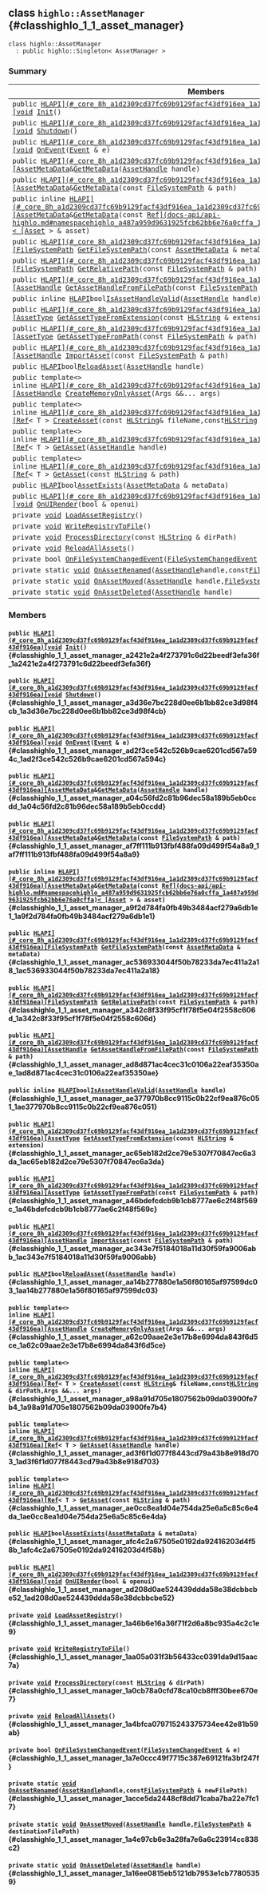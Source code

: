 ## class `highlo::AssetManager` {#classhighlo_1_1_asset_manager}

```
class highlo::AssetManager
  : public highlo::Singleton< AssetManager >
```

### Summary

 Members                        | Descriptions                                
--------------------------------|---------------------------------------------
`public `[`HLAPI](#_core_8h_a1d2309cd37fc69b9129facf43df916ea_1a1d2309cd37fc69b9129facf43df916ea)[void`](#imgui__impl__opengl3__loader_8h_ac668e7cffd9e2e9cfee428b9b2f34fa7_1ac668e7cffd9e2e9cfee428b9b2f34fa7)` `[`Init`](#classhighlo_1_1_asset_manager_a2421e2a4f273791c6d22beedf3efa36f_1a2421e2a4f273791c6d22beedf3efa36f)`()` | 
`public `[`HLAPI](#_core_8h_a1d2309cd37fc69b9129facf43df916ea_1a1d2309cd37fc69b9129facf43df916ea)[void`](#imgui__impl__opengl3__loader_8h_ac668e7cffd9e2e9cfee428b9b2f34fa7_1ac668e7cffd9e2e9cfee428b9b2f34fa7)` `[`Shutdown`](#classhighlo_1_1_asset_manager_a3d36e7bc228d0ee6b1bb82ce3d98f4cb_1a3d36e7bc228d0ee6b1bb82ce3d98f4cb)`()` | 
`public `[`HLAPI](#_core_8h_a1d2309cd37fc69b9129facf43df916ea_1a1d2309cd37fc69b9129facf43df916ea)[void`](#imgui__impl__opengl3__loader_8h_ac668e7cffd9e2e9cfee428b9b2f34fa7_1ac668e7cffd9e2e9cfee428b9b2f34fa7)` `[`OnEvent`](#classhighlo_1_1_asset_manager_ad2f3ce542c526b9cae6201cd567a594c_1ad2f3ce542c526b9cae6201cd567a594c)`(`[`Event`](docs-api/api-highlo--Event.md#classhighlo_1_1_event)` & e)` | 
`public `[`HLAPI](#_core_8h_a1d2309cd37fc69b9129facf43df916ea_1a1d2309cd37fc69b9129facf43df916ea)[AssetMetaData`](docs-api/api-highlo--AssetMetaData.md#structhighlo_1_1_asset_meta_data)` & `[`GetMetaData`](#classhighlo_1_1_asset_manager_a04c56fd2c81b96dec58a189b5eb0ccdd_1a04c56fd2c81b96dec58a189b5eb0ccdd)`(`[`AssetHandle`](docs-api/api-highlo.md#namespacehighlo_aba67a82f16d09f36ba19647352617e58_1aba67a82f16d09f36ba19647352617e58)` handle)` | 
`public `[`HLAPI](#_core_8h_a1d2309cd37fc69b9129facf43df916ea_1a1d2309cd37fc69b9129facf43df916ea)[AssetMetaData`](docs-api/api-highlo--AssetMetaData.md#structhighlo_1_1_asset_meta_data)` & `[`GetMetaData`](#classhighlo_1_1_asset_manager_af7ff111b913fbf488fa09d499f54a8a9_1af7ff111b913fbf488fa09d499f54a8a9)`(const `[`FileSystemPath`](docs-api/api-highlo--FileSystemPath.md#classhighlo_1_1_file_system_path)` & path)` | 
`public inline `[`HLAPI](#_core_8h_a1d2309cd37fc69b9129facf43df916ea_1a1d2309cd37fc69b9129facf43df916ea)[AssetMetaData`](docs-api/api-highlo--AssetMetaData.md#structhighlo_1_1_asset_meta_data)` & `[`GetMetaData`](#classhighlo_1_1_asset_manager_a9f2d784fa0fb49b3484acf279a6db1e1_1a9f2d784fa0fb49b3484acf279a6db1e1)`(const `[`Ref](docs-api/api-highlo.md#namespacehighlo_a487a959d9631925fcb62bb6e76a0cffa_1a487a959d9631925fcb62bb6e76a0cffa)< [Asset`](docs-api/api-highlo--Asset.md#classhighlo_1_1_asset)` > & asset)` | 
`public `[`HLAPI](#_core_8h_a1d2309cd37fc69b9129facf43df916ea_1a1d2309cd37fc69b9129facf43df916ea)[FileSystemPath`](docs-api/api-highlo--FileSystemPath.md#classhighlo_1_1_file_system_path)` `[`GetFileSystemPath`](#classhighlo_1_1_asset_manager_ac536933044f50b78233da7ec411a2a18_1ac536933044f50b78233da7ec411a2a18)`(const `[`AssetMetaData`](docs-api/api-highlo--AssetMetaData.md#structhighlo_1_1_asset_meta_data)` & metaData)` | 
`public `[`HLAPI](#_core_8h_a1d2309cd37fc69b9129facf43df916ea_1a1d2309cd37fc69b9129facf43df916ea)[FileSystemPath`](docs-api/api-highlo--FileSystemPath.md#classhighlo_1_1_file_system_path)` `[`GetRelativePath`](#classhighlo_1_1_asset_manager_a342c8f33f95cf1f78f5e04f2558c606d_1a342c8f33f95cf1f78f5e04f2558c606d)`(const `[`FileSystemPath`](docs-api/api-highlo--FileSystemPath.md#classhighlo_1_1_file_system_path)` & path)` | 
`public `[`HLAPI](#_core_8h_a1d2309cd37fc69b9129facf43df916ea_1a1d2309cd37fc69b9129facf43df916ea)[AssetHandle`](docs-api/api-highlo.md#namespacehighlo_aba67a82f16d09f36ba19647352617e58_1aba67a82f16d09f36ba19647352617e58)` `[`GetAssetHandleFromFilePath`](#classhighlo_1_1_asset_manager_ad8d871ac4cec31c0106a22eaf35350ae_1ad8d871ac4cec31c0106a22eaf35350ae)`(const `[`FileSystemPath`](docs-api/api-highlo--FileSystemPath.md#classhighlo_1_1_file_system_path)` & path)` | 
`public inline `[`HLAPI`](#_core_8h_a1d2309cd37fc69b9129facf43df916ea_1a1d2309cd37fc69b9129facf43df916ea)` bool `[`IsAssetHandleValid`](#classhighlo_1_1_asset_manager_ae377970b8cc9115c0b22cf9ea876c051_1ae377970b8cc9115c0b22cf9ea876c051)`(`[`AssetHandle`](docs-api/api-highlo.md#namespacehighlo_aba67a82f16d09f36ba19647352617e58_1aba67a82f16d09f36ba19647352617e58)` handle)` | 
`public `[`HLAPI](#_core_8h_a1d2309cd37fc69b9129facf43df916ea_1a1d2309cd37fc69b9129facf43df916ea)[AssetType`](docs-api/api-highlo.md#namespacehighlo_a7f9ada5660b422804de197333ed74ad2_1a7f9ada5660b422804de197333ed74ad2)` `[`GetAssetTypeFromExtension`](#classhighlo_1_1_asset_manager_ac65eb182d2ce79e5307f70847ec6a3da_1ac65eb182d2ce79e5307f70847ec6a3da)`(const `[`HLString`](docs-api/api-highlo.md#namespacehighlo_aae9b5b2474b992680f5555779f4bd538_1aae9b5b2474b992680f5555779f4bd538)` & extension)` | 
`public `[`HLAPI](#_core_8h_a1d2309cd37fc69b9129facf43df916ea_1a1d2309cd37fc69b9129facf43df916ea)[AssetType`](docs-api/api-highlo.md#namespacehighlo_a7f9ada5660b422804de197333ed74ad2_1a7f9ada5660b422804de197333ed74ad2)` `[`GetAssetTypeFromPath`](#classhighlo_1_1_asset_manager_a46bdefcdcb9b1cb8777ae6c2f48f569c_1a46bdefcdcb9b1cb8777ae6c2f48f569c)`(const `[`FileSystemPath`](docs-api/api-highlo--FileSystemPath.md#classhighlo_1_1_file_system_path)` & path)` | 
`public `[`HLAPI](#_core_8h_a1d2309cd37fc69b9129facf43df916ea_1a1d2309cd37fc69b9129facf43df916ea)[AssetHandle`](docs-api/api-highlo.md#namespacehighlo_aba67a82f16d09f36ba19647352617e58_1aba67a82f16d09f36ba19647352617e58)` `[`ImportAsset`](#classhighlo_1_1_asset_manager_ac343e7f5184018a11d30f59fa9006abb_1ac343e7f5184018a11d30f59fa9006abb)`(const `[`FileSystemPath`](docs-api/api-highlo--FileSystemPath.md#classhighlo_1_1_file_system_path)` & path)` | 
`public `[`HLAPI`](#_core_8h_a1d2309cd37fc69b9129facf43df916ea_1a1d2309cd37fc69b9129facf43df916ea)` bool `[`ReloadAsset`](#classhighlo_1_1_asset_manager_aa14b277880e1a56f80165af97599dc03_1aa14b277880e1a56f80165af97599dc03)`(`[`AssetHandle`](docs-api/api-highlo.md#namespacehighlo_aba67a82f16d09f36ba19647352617e58_1aba67a82f16d09f36ba19647352617e58)` handle)` | 
`public template<>`  <br/>`inline `[`HLAPI](#_core_8h_a1d2309cd37fc69b9129facf43df916ea_1a1d2309cd37fc69b9129facf43df916ea)[AssetHandle`](docs-api/api-highlo.md#namespacehighlo_aba67a82f16d09f36ba19647352617e58_1aba67a82f16d09f36ba19647352617e58)` `[`CreateMemoryOnlyAsset`](#classhighlo_1_1_asset_manager_a62c09aae2e3e17b8e6994da843f6d5ce_1a62c09aae2e3e17b8e6994da843f6d5ce)`(Args &&... args)` | 
`public template<>`  <br/>`inline `[`HLAPI](#_core_8h_a1d2309cd37fc69b9129facf43df916ea_1a1d2309cd37fc69b9129facf43df916ea)[Ref`](docs-api/api-highlo.md#namespacehighlo_a487a959d9631925fcb62bb6e76a0cffa_1a487a959d9631925fcb62bb6e76a0cffa)`< T > `[`CreateAsset`](#classhighlo_1_1_asset_manager_a98a91d705e1807562b09da03900fe7b4_1a98a91d705e1807562b09da03900fe7b4)`(const `[`HLString`](docs-api/api-highlo.md#namespacehighlo_aae9b5b2474b992680f5555779f4bd538_1aae9b5b2474b992680f5555779f4bd538)` & fileName,const `[`HLString`](docs-api/api-highlo.md#namespacehighlo_aae9b5b2474b992680f5555779f4bd538_1aae9b5b2474b992680f5555779f4bd538)` & dirPath,Args &&... args)` | 
`public template<>`  <br/>`inline `[`HLAPI](#_core_8h_a1d2309cd37fc69b9129facf43df916ea_1a1d2309cd37fc69b9129facf43df916ea)[Ref`](docs-api/api-highlo.md#namespacehighlo_a487a959d9631925fcb62bb6e76a0cffa_1a487a959d9631925fcb62bb6e76a0cffa)`< T > `[`GetAsset`](#classhighlo_1_1_asset_manager_ad3f6f1d077f8443cd79a43b8e918d703_1ad3f6f1d077f8443cd79a43b8e918d703)`(`[`AssetHandle`](docs-api/api-highlo.md#namespacehighlo_aba67a82f16d09f36ba19647352617e58_1aba67a82f16d09f36ba19647352617e58)` handle)` | 
`public template<>`  <br/>`inline `[`HLAPI](#_core_8h_a1d2309cd37fc69b9129facf43df916ea_1a1d2309cd37fc69b9129facf43df916ea)[Ref`](docs-api/api-highlo.md#namespacehighlo_a487a959d9631925fcb62bb6e76a0cffa_1a487a959d9631925fcb62bb6e76a0cffa)`< T > `[`GetAsset`](#classhighlo_1_1_asset_manager_ae0cc8ea1d04e754da25e6a5c85c6e4da_1ae0cc8ea1d04e754da25e6a5c85c6e4da)`(const `[`HLString`](docs-api/api-highlo.md#namespacehighlo_aae9b5b2474b992680f5555779f4bd538_1aae9b5b2474b992680f5555779f4bd538)` & path)` | 
`public `[`HLAPI`](#_core_8h_a1d2309cd37fc69b9129facf43df916ea_1a1d2309cd37fc69b9129facf43df916ea)` bool `[`AssetExists`](#classhighlo_1_1_asset_manager_afc4c2a67505e0192da92416203d4f58b_1afc4c2a67505e0192da92416203d4f58b)`(`[`AssetMetaData`](docs-api/api-highlo--AssetMetaData.md#structhighlo_1_1_asset_meta_data)` & metaData)` | 
`public `[`HLAPI](#_core_8h_a1d2309cd37fc69b9129facf43df916ea_1a1d2309cd37fc69b9129facf43df916ea)[void`](#imgui__impl__opengl3__loader_8h_ac668e7cffd9e2e9cfee428b9b2f34fa7_1ac668e7cffd9e2e9cfee428b9b2f34fa7)` `[`OnUIRender`](#classhighlo_1_1_asset_manager_ad208d0ae524439ddda58e38dcbbcbe52_1ad208d0ae524439ddda58e38dcbbcbe52)`(bool & openui)` | 
`private `[`void`](#imgui__impl__opengl3__loader_8h_ac668e7cffd9e2e9cfee428b9b2f34fa7_1ac668e7cffd9e2e9cfee428b9b2f34fa7)` `[`LoadAssetRegistry`](#classhighlo_1_1_asset_manager_1a46b6e16a36f71f2d6a8bc935a4c2c1e9)`()` | 
`private `[`void`](#imgui__impl__opengl3__loader_8h_ac668e7cffd9e2e9cfee428b9b2f34fa7_1ac668e7cffd9e2e9cfee428b9b2f34fa7)` `[`WriteRegistryToFile`](#classhighlo_1_1_asset_manager_1aa05a031f3b56433cc0391da9d15aac7a)`()` | 
`private `[`void`](#imgui__impl__opengl3__loader_8h_ac668e7cffd9e2e9cfee428b9b2f34fa7_1ac668e7cffd9e2e9cfee428b9b2f34fa7)` `[`ProcessDirectory`](#classhighlo_1_1_asset_manager_1a0cb78a0cfd78ca10cb8fff30bee670e7)`(const `[`HLString`](docs-api/api-highlo.md#namespacehighlo_aae9b5b2474b992680f5555779f4bd538_1aae9b5b2474b992680f5555779f4bd538)` & dirPath)` | 
`private `[`void`](#imgui__impl__opengl3__loader_8h_ac668e7cffd9e2e9cfee428b9b2f34fa7_1ac668e7cffd9e2e9cfee428b9b2f34fa7)` `[`ReloadAllAssets`](#classhighlo_1_1_asset_manager_1a4bfca079715243375734ee42e81b59ab)`()` | 
`private bool `[`OnFileSystemChangedEvent`](#classhighlo_1_1_asset_manager_1a7e0ccc49f7715c387e69121fa3bf247f)`(`[`FileSystemChangedEvent`](docs-api/api-highlo--FileSystemChangedEvent.md#classhighlo_1_1_file_system_changed_event)` & e)` | 
`private static `[`void`](#imgui__impl__opengl3__loader_8h_ac668e7cffd9e2e9cfee428b9b2f34fa7_1ac668e7cffd9e2e9cfee428b9b2f34fa7)` `[`OnAssetRenamed`](#classhighlo_1_1_asset_manager_1acce5da2448cf8dd71caba7ba22e7fc17)`(`[`AssetHandle`](docs-api/api-highlo.md#namespacehighlo_aba67a82f16d09f36ba19647352617e58_1aba67a82f16d09f36ba19647352617e58)` handle,const `[`FileSystemPath`](docs-api/api-highlo--FileSystemPath.md#classhighlo_1_1_file_system_path)` & newFilePath)` | 
`private static `[`void`](#imgui__impl__opengl3__loader_8h_ac668e7cffd9e2e9cfee428b9b2f34fa7_1ac668e7cffd9e2e9cfee428b9b2f34fa7)` `[`OnAssetMoved`](#classhighlo_1_1_asset_manager_1a4e97cb6e3a28fa7e6a6c23914cc838c2)`(`[`AssetHandle`](docs-api/api-highlo.md#namespacehighlo_aba67a82f16d09f36ba19647352617e58_1aba67a82f16d09f36ba19647352617e58)` handle,`[`FileSystemPath`](docs-api/api-highlo--FileSystemPath.md#classhighlo_1_1_file_system_path)` & destinationFilePath)` | 
`private static `[`void`](#imgui__impl__opengl3__loader_8h_ac668e7cffd9e2e9cfee428b9b2f34fa7_1ac668e7cffd9e2e9cfee428b9b2f34fa7)` `[`OnAssetDeleted`](#classhighlo_1_1_asset_manager_1a16ee0815eb5121db7953e1cb77805359)`(`[`AssetHandle`](docs-api/api-highlo.md#namespacehighlo_aba67a82f16d09f36ba19647352617e58_1aba67a82f16d09f36ba19647352617e58)` handle)` | 

### Members

#### `public `[`HLAPI](#_core_8h_a1d2309cd37fc69b9129facf43df916ea_1a1d2309cd37fc69b9129facf43df916ea)[void`](#imgui__impl__opengl3__loader_8h_ac668e7cffd9e2e9cfee428b9b2f34fa7_1ac668e7cffd9e2e9cfee428b9b2f34fa7)` `[`Init`](#classhighlo_1_1_asset_manager_a2421e2a4f273791c6d22beedf3efa36f_1a2421e2a4f273791c6d22beedf3efa36f)`()` {#classhighlo_1_1_asset_manager_a2421e2a4f273791c6d22beedf3efa36f_1a2421e2a4f273791c6d22beedf3efa36f}

#### `public `[`HLAPI](#_core_8h_a1d2309cd37fc69b9129facf43df916ea_1a1d2309cd37fc69b9129facf43df916ea)[void`](#imgui__impl__opengl3__loader_8h_ac668e7cffd9e2e9cfee428b9b2f34fa7_1ac668e7cffd9e2e9cfee428b9b2f34fa7)` `[`Shutdown`](#classhighlo_1_1_asset_manager_a3d36e7bc228d0ee6b1bb82ce3d98f4cb_1a3d36e7bc228d0ee6b1bb82ce3d98f4cb)`()` {#classhighlo_1_1_asset_manager_a3d36e7bc228d0ee6b1bb82ce3d98f4cb_1a3d36e7bc228d0ee6b1bb82ce3d98f4cb}

#### `public `[`HLAPI](#_core_8h_a1d2309cd37fc69b9129facf43df916ea_1a1d2309cd37fc69b9129facf43df916ea)[void`](#imgui__impl__opengl3__loader_8h_ac668e7cffd9e2e9cfee428b9b2f34fa7_1ac668e7cffd9e2e9cfee428b9b2f34fa7)` `[`OnEvent`](#classhighlo_1_1_asset_manager_ad2f3ce542c526b9cae6201cd567a594c_1ad2f3ce542c526b9cae6201cd567a594c)`(`[`Event`](docs-api/api-highlo--Event.md#classhighlo_1_1_event)` & e)` {#classhighlo_1_1_asset_manager_ad2f3ce542c526b9cae6201cd567a594c_1ad2f3ce542c526b9cae6201cd567a594c}

#### `public `[`HLAPI](#_core_8h_a1d2309cd37fc69b9129facf43df916ea_1a1d2309cd37fc69b9129facf43df916ea)[AssetMetaData`](docs-api/api-highlo--AssetMetaData.md#structhighlo_1_1_asset_meta_data)` & `[`GetMetaData`](#classhighlo_1_1_asset_manager_a04c56fd2c81b96dec58a189b5eb0ccdd_1a04c56fd2c81b96dec58a189b5eb0ccdd)`(`[`AssetHandle`](docs-api/api-highlo.md#namespacehighlo_aba67a82f16d09f36ba19647352617e58_1aba67a82f16d09f36ba19647352617e58)` handle)` {#classhighlo_1_1_asset_manager_a04c56fd2c81b96dec58a189b5eb0ccdd_1a04c56fd2c81b96dec58a189b5eb0ccdd}

#### `public `[`HLAPI](#_core_8h_a1d2309cd37fc69b9129facf43df916ea_1a1d2309cd37fc69b9129facf43df916ea)[AssetMetaData`](docs-api/api-highlo--AssetMetaData.md#structhighlo_1_1_asset_meta_data)` & `[`GetMetaData`](#classhighlo_1_1_asset_manager_af7ff111b913fbf488fa09d499f54a8a9_1af7ff111b913fbf488fa09d499f54a8a9)`(const `[`FileSystemPath`](docs-api/api-highlo--FileSystemPath.md#classhighlo_1_1_file_system_path)` & path)` {#classhighlo_1_1_asset_manager_af7ff111b913fbf488fa09d499f54a8a9_1af7ff111b913fbf488fa09d499f54a8a9}

#### `public inline `[`HLAPI](#_core_8h_a1d2309cd37fc69b9129facf43df916ea_1a1d2309cd37fc69b9129facf43df916ea)[AssetMetaData`](docs-api/api-highlo--AssetMetaData.md#structhighlo_1_1_asset_meta_data)` & `[`GetMetaData`](#classhighlo_1_1_asset_manager_a9f2d784fa0fb49b3484acf279a6db1e1_1a9f2d784fa0fb49b3484acf279a6db1e1)`(const `[`Ref](docs-api/api-highlo.md#namespacehighlo_a487a959d9631925fcb62bb6e76a0cffa_1a487a959d9631925fcb62bb6e76a0cffa)< [Asset`](docs-api/api-highlo--Asset.md#classhighlo_1_1_asset)` > & asset)` {#classhighlo_1_1_asset_manager_a9f2d784fa0fb49b3484acf279a6db1e1_1a9f2d784fa0fb49b3484acf279a6db1e1}

#### `public `[`HLAPI](#_core_8h_a1d2309cd37fc69b9129facf43df916ea_1a1d2309cd37fc69b9129facf43df916ea)[FileSystemPath`](docs-api/api-highlo--FileSystemPath.md#classhighlo_1_1_file_system_path)` `[`GetFileSystemPath`](#classhighlo_1_1_asset_manager_ac536933044f50b78233da7ec411a2a18_1ac536933044f50b78233da7ec411a2a18)`(const `[`AssetMetaData`](docs-api/api-highlo--AssetMetaData.md#structhighlo_1_1_asset_meta_data)` & metaData)` {#classhighlo_1_1_asset_manager_ac536933044f50b78233da7ec411a2a18_1ac536933044f50b78233da7ec411a2a18}

#### `public `[`HLAPI](#_core_8h_a1d2309cd37fc69b9129facf43df916ea_1a1d2309cd37fc69b9129facf43df916ea)[FileSystemPath`](docs-api/api-highlo--FileSystemPath.md#classhighlo_1_1_file_system_path)` `[`GetRelativePath`](#classhighlo_1_1_asset_manager_a342c8f33f95cf1f78f5e04f2558c606d_1a342c8f33f95cf1f78f5e04f2558c606d)`(const `[`FileSystemPath`](docs-api/api-highlo--FileSystemPath.md#classhighlo_1_1_file_system_path)` & path)` {#classhighlo_1_1_asset_manager_a342c8f33f95cf1f78f5e04f2558c606d_1a342c8f33f95cf1f78f5e04f2558c606d}

#### `public `[`HLAPI](#_core_8h_a1d2309cd37fc69b9129facf43df916ea_1a1d2309cd37fc69b9129facf43df916ea)[AssetHandle`](docs-api/api-highlo.md#namespacehighlo_aba67a82f16d09f36ba19647352617e58_1aba67a82f16d09f36ba19647352617e58)` `[`GetAssetHandleFromFilePath`](#classhighlo_1_1_asset_manager_ad8d871ac4cec31c0106a22eaf35350ae_1ad8d871ac4cec31c0106a22eaf35350ae)`(const `[`FileSystemPath`](docs-api/api-highlo--FileSystemPath.md#classhighlo_1_1_file_system_path)` & path)` {#classhighlo_1_1_asset_manager_ad8d871ac4cec31c0106a22eaf35350ae_1ad8d871ac4cec31c0106a22eaf35350ae}

#### `public inline `[`HLAPI`](#_core_8h_a1d2309cd37fc69b9129facf43df916ea_1a1d2309cd37fc69b9129facf43df916ea)` bool `[`IsAssetHandleValid`](#classhighlo_1_1_asset_manager_ae377970b8cc9115c0b22cf9ea876c051_1ae377970b8cc9115c0b22cf9ea876c051)`(`[`AssetHandle`](docs-api/api-highlo.md#namespacehighlo_aba67a82f16d09f36ba19647352617e58_1aba67a82f16d09f36ba19647352617e58)` handle)` {#classhighlo_1_1_asset_manager_ae377970b8cc9115c0b22cf9ea876c051_1ae377970b8cc9115c0b22cf9ea876c051}

#### `public `[`HLAPI](#_core_8h_a1d2309cd37fc69b9129facf43df916ea_1a1d2309cd37fc69b9129facf43df916ea)[AssetType`](docs-api/api-highlo.md#namespacehighlo_a7f9ada5660b422804de197333ed74ad2_1a7f9ada5660b422804de197333ed74ad2)` `[`GetAssetTypeFromExtension`](#classhighlo_1_1_asset_manager_ac65eb182d2ce79e5307f70847ec6a3da_1ac65eb182d2ce79e5307f70847ec6a3da)`(const `[`HLString`](docs-api/api-highlo.md#namespacehighlo_aae9b5b2474b992680f5555779f4bd538_1aae9b5b2474b992680f5555779f4bd538)` & extension)` {#classhighlo_1_1_asset_manager_ac65eb182d2ce79e5307f70847ec6a3da_1ac65eb182d2ce79e5307f70847ec6a3da}

#### `public `[`HLAPI](#_core_8h_a1d2309cd37fc69b9129facf43df916ea_1a1d2309cd37fc69b9129facf43df916ea)[AssetType`](docs-api/api-highlo.md#namespacehighlo_a7f9ada5660b422804de197333ed74ad2_1a7f9ada5660b422804de197333ed74ad2)` `[`GetAssetTypeFromPath`](#classhighlo_1_1_asset_manager_a46bdefcdcb9b1cb8777ae6c2f48f569c_1a46bdefcdcb9b1cb8777ae6c2f48f569c)`(const `[`FileSystemPath`](docs-api/api-highlo--FileSystemPath.md#classhighlo_1_1_file_system_path)` & path)` {#classhighlo_1_1_asset_manager_a46bdefcdcb9b1cb8777ae6c2f48f569c_1a46bdefcdcb9b1cb8777ae6c2f48f569c}

#### `public `[`HLAPI](#_core_8h_a1d2309cd37fc69b9129facf43df916ea_1a1d2309cd37fc69b9129facf43df916ea)[AssetHandle`](docs-api/api-highlo.md#namespacehighlo_aba67a82f16d09f36ba19647352617e58_1aba67a82f16d09f36ba19647352617e58)` `[`ImportAsset`](#classhighlo_1_1_asset_manager_ac343e7f5184018a11d30f59fa9006abb_1ac343e7f5184018a11d30f59fa9006abb)`(const `[`FileSystemPath`](docs-api/api-highlo--FileSystemPath.md#classhighlo_1_1_file_system_path)` & path)` {#classhighlo_1_1_asset_manager_ac343e7f5184018a11d30f59fa9006abb_1ac343e7f5184018a11d30f59fa9006abb}

#### `public `[`HLAPI`](#_core_8h_a1d2309cd37fc69b9129facf43df916ea_1a1d2309cd37fc69b9129facf43df916ea)` bool `[`ReloadAsset`](#classhighlo_1_1_asset_manager_aa14b277880e1a56f80165af97599dc03_1aa14b277880e1a56f80165af97599dc03)`(`[`AssetHandle`](docs-api/api-highlo.md#namespacehighlo_aba67a82f16d09f36ba19647352617e58_1aba67a82f16d09f36ba19647352617e58)` handle)` {#classhighlo_1_1_asset_manager_aa14b277880e1a56f80165af97599dc03_1aa14b277880e1a56f80165af97599dc03}

#### `public template<>`  <br/>`inline `[`HLAPI](#_core_8h_a1d2309cd37fc69b9129facf43df916ea_1a1d2309cd37fc69b9129facf43df916ea)[AssetHandle`](docs-api/api-highlo.md#namespacehighlo_aba67a82f16d09f36ba19647352617e58_1aba67a82f16d09f36ba19647352617e58)` `[`CreateMemoryOnlyAsset`](#classhighlo_1_1_asset_manager_a62c09aae2e3e17b8e6994da843f6d5ce_1a62c09aae2e3e17b8e6994da843f6d5ce)`(Args &&... args)` {#classhighlo_1_1_asset_manager_a62c09aae2e3e17b8e6994da843f6d5ce_1a62c09aae2e3e17b8e6994da843f6d5ce}

#### `public template<>`  <br/>`inline `[`HLAPI](#_core_8h_a1d2309cd37fc69b9129facf43df916ea_1a1d2309cd37fc69b9129facf43df916ea)[Ref`](docs-api/api-highlo.md#namespacehighlo_a487a959d9631925fcb62bb6e76a0cffa_1a487a959d9631925fcb62bb6e76a0cffa)`< T > `[`CreateAsset`](#classhighlo_1_1_asset_manager_a98a91d705e1807562b09da03900fe7b4_1a98a91d705e1807562b09da03900fe7b4)`(const `[`HLString`](docs-api/api-highlo.md#namespacehighlo_aae9b5b2474b992680f5555779f4bd538_1aae9b5b2474b992680f5555779f4bd538)` & fileName,const `[`HLString`](docs-api/api-highlo.md#namespacehighlo_aae9b5b2474b992680f5555779f4bd538_1aae9b5b2474b992680f5555779f4bd538)` & dirPath,Args &&... args)` {#classhighlo_1_1_asset_manager_a98a91d705e1807562b09da03900fe7b4_1a98a91d705e1807562b09da03900fe7b4}

#### `public template<>`  <br/>`inline `[`HLAPI](#_core_8h_a1d2309cd37fc69b9129facf43df916ea_1a1d2309cd37fc69b9129facf43df916ea)[Ref`](docs-api/api-highlo.md#namespacehighlo_a487a959d9631925fcb62bb6e76a0cffa_1a487a959d9631925fcb62bb6e76a0cffa)`< T > `[`GetAsset`](#classhighlo_1_1_asset_manager_ad3f6f1d077f8443cd79a43b8e918d703_1ad3f6f1d077f8443cd79a43b8e918d703)`(`[`AssetHandle`](docs-api/api-highlo.md#namespacehighlo_aba67a82f16d09f36ba19647352617e58_1aba67a82f16d09f36ba19647352617e58)` handle)` {#classhighlo_1_1_asset_manager_ad3f6f1d077f8443cd79a43b8e918d703_1ad3f6f1d077f8443cd79a43b8e918d703}

#### `public template<>`  <br/>`inline `[`HLAPI](#_core_8h_a1d2309cd37fc69b9129facf43df916ea_1a1d2309cd37fc69b9129facf43df916ea)[Ref`](docs-api/api-highlo.md#namespacehighlo_a487a959d9631925fcb62bb6e76a0cffa_1a487a959d9631925fcb62bb6e76a0cffa)`< T > `[`GetAsset`](#classhighlo_1_1_asset_manager_ae0cc8ea1d04e754da25e6a5c85c6e4da_1ae0cc8ea1d04e754da25e6a5c85c6e4da)`(const `[`HLString`](docs-api/api-highlo.md#namespacehighlo_aae9b5b2474b992680f5555779f4bd538_1aae9b5b2474b992680f5555779f4bd538)` & path)` {#classhighlo_1_1_asset_manager_ae0cc8ea1d04e754da25e6a5c85c6e4da_1ae0cc8ea1d04e754da25e6a5c85c6e4da}

#### `public `[`HLAPI`](#_core_8h_a1d2309cd37fc69b9129facf43df916ea_1a1d2309cd37fc69b9129facf43df916ea)` bool `[`AssetExists`](#classhighlo_1_1_asset_manager_afc4c2a67505e0192da92416203d4f58b_1afc4c2a67505e0192da92416203d4f58b)`(`[`AssetMetaData`](docs-api/api-highlo--AssetMetaData.md#structhighlo_1_1_asset_meta_data)` & metaData)` {#classhighlo_1_1_asset_manager_afc4c2a67505e0192da92416203d4f58b_1afc4c2a67505e0192da92416203d4f58b}

#### `public `[`HLAPI](#_core_8h_a1d2309cd37fc69b9129facf43df916ea_1a1d2309cd37fc69b9129facf43df916ea)[void`](#imgui__impl__opengl3__loader_8h_ac668e7cffd9e2e9cfee428b9b2f34fa7_1ac668e7cffd9e2e9cfee428b9b2f34fa7)` `[`OnUIRender`](#classhighlo_1_1_asset_manager_ad208d0ae524439ddda58e38dcbbcbe52_1ad208d0ae524439ddda58e38dcbbcbe52)`(bool & openui)` {#classhighlo_1_1_asset_manager_ad208d0ae524439ddda58e38dcbbcbe52_1ad208d0ae524439ddda58e38dcbbcbe52}

#### `private `[`void`](#imgui__impl__opengl3__loader_8h_ac668e7cffd9e2e9cfee428b9b2f34fa7_1ac668e7cffd9e2e9cfee428b9b2f34fa7)` `[`LoadAssetRegistry`](#classhighlo_1_1_asset_manager_1a46b6e16a36f71f2d6a8bc935a4c2c1e9)`()` {#classhighlo_1_1_asset_manager_1a46b6e16a36f71f2d6a8bc935a4c2c1e9}

#### `private `[`void`](#imgui__impl__opengl3__loader_8h_ac668e7cffd9e2e9cfee428b9b2f34fa7_1ac668e7cffd9e2e9cfee428b9b2f34fa7)` `[`WriteRegistryToFile`](#classhighlo_1_1_asset_manager_1aa05a031f3b56433cc0391da9d15aac7a)`()` {#classhighlo_1_1_asset_manager_1aa05a031f3b56433cc0391da9d15aac7a}

#### `private `[`void`](#imgui__impl__opengl3__loader_8h_ac668e7cffd9e2e9cfee428b9b2f34fa7_1ac668e7cffd9e2e9cfee428b9b2f34fa7)` `[`ProcessDirectory`](#classhighlo_1_1_asset_manager_1a0cb78a0cfd78ca10cb8fff30bee670e7)`(const `[`HLString`](docs-api/api-highlo.md#namespacehighlo_aae9b5b2474b992680f5555779f4bd538_1aae9b5b2474b992680f5555779f4bd538)` & dirPath)` {#classhighlo_1_1_asset_manager_1a0cb78a0cfd78ca10cb8fff30bee670e7}

#### `private `[`void`](#imgui__impl__opengl3__loader_8h_ac668e7cffd9e2e9cfee428b9b2f34fa7_1ac668e7cffd9e2e9cfee428b9b2f34fa7)` `[`ReloadAllAssets`](#classhighlo_1_1_asset_manager_1a4bfca079715243375734ee42e81b59ab)`()` {#classhighlo_1_1_asset_manager_1a4bfca079715243375734ee42e81b59ab}

#### `private bool `[`OnFileSystemChangedEvent`](#classhighlo_1_1_asset_manager_1a7e0ccc49f7715c387e69121fa3bf247f)`(`[`FileSystemChangedEvent`](docs-api/api-highlo--FileSystemChangedEvent.md#classhighlo_1_1_file_system_changed_event)` & e)` {#classhighlo_1_1_asset_manager_1a7e0ccc49f7715c387e69121fa3bf247f}

#### `private static `[`void`](#imgui__impl__opengl3__loader_8h_ac668e7cffd9e2e9cfee428b9b2f34fa7_1ac668e7cffd9e2e9cfee428b9b2f34fa7)` `[`OnAssetRenamed`](#classhighlo_1_1_asset_manager_1acce5da2448cf8dd71caba7ba22e7fc17)`(`[`AssetHandle`](docs-api/api-highlo.md#namespacehighlo_aba67a82f16d09f36ba19647352617e58_1aba67a82f16d09f36ba19647352617e58)` handle,const `[`FileSystemPath`](docs-api/api-highlo--FileSystemPath.md#classhighlo_1_1_file_system_path)` & newFilePath)` {#classhighlo_1_1_asset_manager_1acce5da2448cf8dd71caba7ba22e7fc17}

#### `private static `[`void`](#imgui__impl__opengl3__loader_8h_ac668e7cffd9e2e9cfee428b9b2f34fa7_1ac668e7cffd9e2e9cfee428b9b2f34fa7)` `[`OnAssetMoved`](#classhighlo_1_1_asset_manager_1a4e97cb6e3a28fa7e6a6c23914cc838c2)`(`[`AssetHandle`](docs-api/api-highlo.md#namespacehighlo_aba67a82f16d09f36ba19647352617e58_1aba67a82f16d09f36ba19647352617e58)` handle,`[`FileSystemPath`](docs-api/api-highlo--FileSystemPath.md#classhighlo_1_1_file_system_path)` & destinationFilePath)` {#classhighlo_1_1_asset_manager_1a4e97cb6e3a28fa7e6a6c23914cc838c2}

#### `private static `[`void`](#imgui__impl__opengl3__loader_8h_ac668e7cffd9e2e9cfee428b9b2f34fa7_1ac668e7cffd9e2e9cfee428b9b2f34fa7)` `[`OnAssetDeleted`](#classhighlo_1_1_asset_manager_1a16ee0815eb5121db7953e1cb77805359)`(`[`AssetHandle`](docs-api/api-highlo.md#namespacehighlo_aba67a82f16d09f36ba19647352617e58_1aba67a82f16d09f36ba19647352617e58)` handle)` {#classhighlo_1_1_asset_manager_1a16ee0815eb5121db7953e1cb77805359}

